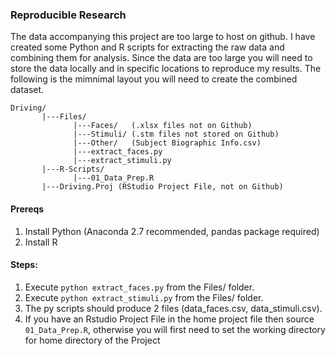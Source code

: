### Reproducible Research

The data accompanying this project are too large to host on github. I have created some Python and R scripts for extracting the raw data and combining them for analysis. Since the data are too large you will need to store the data locally and in specific locations to reproduce my results. The following is the mimnimal layout you will need to create the combined dataset.

```
Driving/
       |---Files/
              |---Faces/   (.xlsx files not on Github)
              |---Stimuli/ (.stm files not stored on Github)
              |---Other/   (Subject Biographic Info.csv)
              |---extract_faces.py
              |---extract_stimuli.py
       |---R-Scripts/
              |---01_Data_Prep.R
       |---Driving.Proj (RStudio Project File, not on Github)
```

#### Prereqs
  1. Install Python (Anaconda 2.7 recommended, pandas package required)
  2. Install R

#### Steps:
  1. Execute `python extract_faces.py` from the Files/ folder.
  2. Execute `python extract_stimuli.py` from the Files/ folder.
  3. The py scripts should produce 2 files (data_faces.csv, data_stimuli.csv).
  4. If you have an Rstudio Project File in the home project file then source `01_Data_Prep.R`, otherwise you will first need to set the working directory for home directory of the Project
